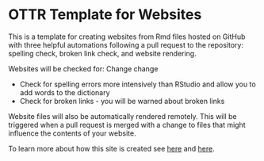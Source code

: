 # OTTR Template for Websites

This is a template for creating websites from Rmd files hosted on GitHub with three helpful automations following a pull request to the repository: spelling check, broken link check, and website rendering.

Websites will be checked for: Change change

- Check for spelling errors more intensively than RStudio and allow you to add words to the dictionary
- Check for broken links - you will be warned about broken links

Website files will also be automatically rendered remotely. This will be triggered when a pull request is merged with a change to files that might influence the contents of your website.

To learn more about how this site is created see [here](https://bookdown.org/yihui/rmarkdown/rmarkdown-site.html) and [here](https://garrettgman.github.io/rmarkdown/rmarkdown_websites.html).
